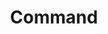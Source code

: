 ---
layout: default
title: Command
modified:
categories: behavioral
excerpt:
tags: []
image:
  feature:
  teaser: nav/400x250.png
  thumb:
---